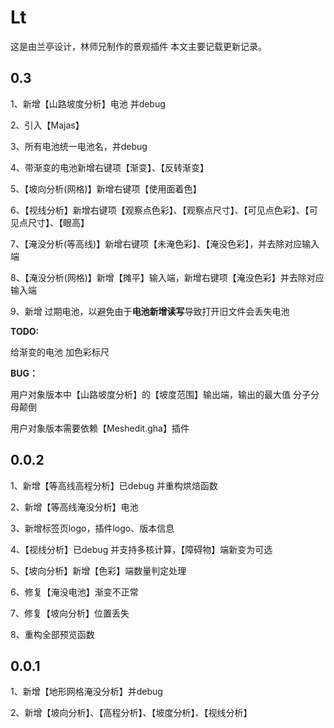 # Lt
这是由兰亭设计，林师兄制作的景观插件
本文主要记载更新记录。



## 0.3

1、新增【山路坡度分析】电池 并debug

2、引入【Majas】

3、所有电池统一电池名，并debug

4、带渐变的电池新增右键项【渐变】、【反转渐变】

5、【坡向分析(网格)】新增右键项【使用面着色】

6、【视线分析】新增右键项【观察点色彩】、【观察点尺寸】、【可见点色彩】、【可见点尺寸】、【眼高】

7、【淹没分析(等高线)】新增右键项【未淹色彩】、【淹没色彩】，并去除对应输入端

8、【淹没分析(网格)】新增【摊平】输入端，新增右键项【淹没色彩】并去除对应输入端

9、新增 过期电池，以避免由于**电池新增读写**导致打开旧文件会丢失电池



**TODO:**

给渐变的电池 加色彩标尺

**BUG：**

用户对象版本中【山路坡度分析】的【坡度范围】输出端，输出的最大值 分子分母颠倒

用户对象版本需要依赖【Meshedit.gha】插件



## 0.0.2

1、新增【等高线高程分析】已debug 并重构烘焙函数 

2、新增【等高线淹没分析】电池

3、新增标签页logo，插件logo、版本信息

4、【视线分析】已debug 并支持多核计算，【障碍物】端新变为可选

5、【坡向分析】新增【色彩】端数量判定处理

6、修复【淹没电池】渐变不正常

7、修复【坡向分析】位置丢失

8、重构全部预览函数



## 0.0.1

1、新增【地形网格淹没分析】并debug

2、新增【坡向分析】、【高程分析】、【坡度分析】、【视线分析】